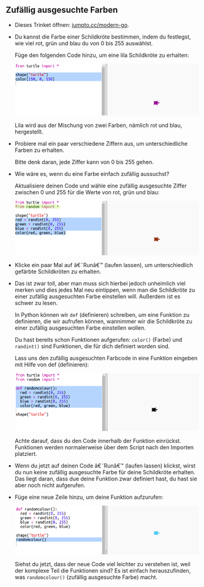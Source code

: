 ## Zufällig ausgesuchte Farben

+ Dieses Trinket öffnen: <a href="http://jumpto.cc/modern-go" target="_blank">jumpto.cc/modern-go</a>. 

+ Du kannst die Farbe einer Schildkröte bestimmen, indem du festlegst, wie viel rot, grün und blau du von 0 bis 255 auswählst. 

    Füge den folgenden Code hinzu, um eine lila Schildkröte zu erhalten:

    ![screenshot](images/modern-purple.png)
   
    Lila wird aus der Mischung von zwei Farben, nämlich rot und blau, hergestellt.

+ Probiere mal ein paar verschiedene Ziffern aus, um unterschiedliche Farben zu erhalten. 

    Bitte denk daran, jede Ziffer kann von 0 bis 255 gehen. 

+ Wie wäre es, wenn du eine Farbe einfach zufällig aussuchst?

    Aktualisiere deinen Code und wähle eine zufällig ausgesuchte Ziffer zwischen 0 und 255 für die Werte von rot, grün und blau:
    
    ![screenshot](images/modern-random-colour.png)

+ Klicke ein paar Mal auf â€˜Runâ€™ (laufen lassen), um unterschiedlich gefärbte Schildkröten zu erhalten.

+ Das ist zwar toll, aber man muss sich hierbei jedoch unheimlich viel merken und dies jedes Mal neu eintippen, wenn man die Schildkröte zu einer zufällig ausgesuchten Farbe einstellen will. Außerdem ist es schwer zu lesen. 

    In Python können wir `def` (definieren) schreiben, um eine Funktion zu  definieren, die wir aufrufen können, wannimmer wir die Schildkröte zu einer zufällig ausgesuchten Farbe einstellen wollen. 

    Du hast bereits schon Funktionen aufgerufen: `color()` (Farbe) und `randint()` sind Funktionen, die für dich definiert worden sind. 

    Lass uns den zufällig ausgesuchten Farbcode in eine Funktion eingeben mit Hilfe von def (definieren):
  
    ![screenshot](images/modern-colour-function.png)
    
  Achte darauf, dass du den Code innerhalb der Funktion einrückst. Funktionen werden normalerweise über dem Script nach den Importen platziert. 
  
+ Wenn du jetzt auf deinen Code â€˜Runâ€™ (laufen lassen) klickst, wirst du nun keine zufällig ausgesuchte Farbe für deine Schildkröte erhalten. Das liegt daran, dass due deine Funktion zwar definiert hast, du hast sie aber noch nicht aufgerufen. 
  
+ Füge eine neue Zeile hinzu, um deine Funktion aufzurufen:
  
    ![screenshot](images/modern-call-colour.png)

    Siehst du jetzt, dass der neue Code viel leichter zu verstehen ist, weil der komplexe Teil die Funktionen sind? Es ist einfach herauszufinden, was `randomcolour()` (zufällig ausgesuchte Farbe) macht.
